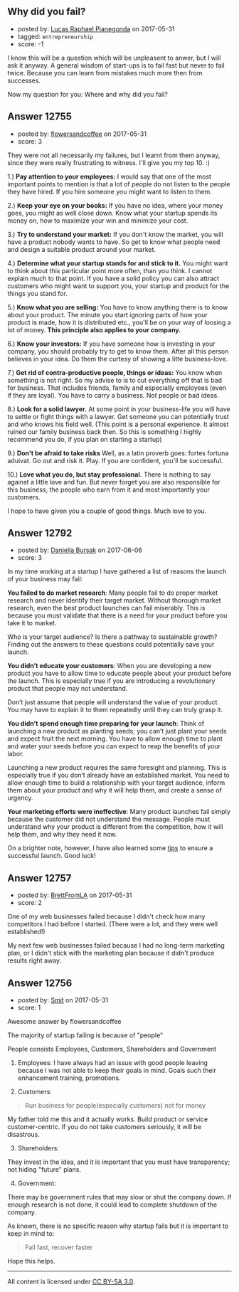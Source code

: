 ## Why did you fail?

- posted by: [Lucas Raphael Pianegonda](https://stackexchange.com/users/10909545/lucas-raphael-pianegonda) on 2017-05-31
- tagged: `entrepreneurship`
- score: -1

I know this will be a question which will be unpleasent to anwer, but I will ask it anyway. A  general wisdom of start-ups is to fail fast but never to fail twice. Because you can learn from mistakes much more then from successes. 

Now my question for you: Where and why did you fail? 


## Answer 12755

- posted by: [flowersandcoffee](https://stackexchange.com/users/10629558/flowersandcoffee) on 2017-05-31
- score: 3

They were not all necessarily my failures, but I learnt from them anyway, since they were really frustrating to witness. I'll give you my top 10. :) 

1.) **Pay attention to your employees:** I would say that one of the most important points to mention is that a lot of people do not listen to the people they have hired. If you hire someone you might want to listen to them. 

2.) **Keep your eye on your books:** If you have no idea, where your money goes, you might as well close down. Know what your startup spends its money on, how to maximize your win and minimize your cost. 

3.) **Try to understand your market:** If you don't know the market, you will have a product nobody wants to have. So get to know what people need and design a suitable product around your market.

4.) **Determine what your startup stands for and stick to it.** You might want to think about this particular point more often, than you think. I cannot explain much to that point. If you have a solid policy you can also attract customers who might want to support you, your startup and product for the things you stand for.

5.) **Know what you are selling:** You have to know anything there is to know about your product. The minute you start ignoring parts of how your product is made, how it is distributed etc., you'll be on your way of loosing a lot of money. **This principle also applies to your company.** 

6.) **Know your investors:** If you have someone how is investing in your company, you should probably try to get to know them. After all this person believes in your idea. Do them the curtesy of showing a litte business-love. 

7.) **Get rid of contra-productive people, things or ideas:** You know when something is not right. So my advise to is to cut everything off that is bad for business. That includes friends, family and especially employees (even if they are loyal). You have to carry a business. Not people or bad ideas. 

8.) **Look for a solid lawyer.** At some point in your business-life you will have to settle or fight things with a lawyer. Get someone you can potentially trust and who knows his field well. (This point is a personal experience. It almost ruined our family business back then. So this is something I highly recommend you do, if you plan on starting a startup) 

9.) **Don't be afraid to take risks** Well, as a latin proverb goes: fortes fortuna aduivat. Go out and risk it. Play. If you are confident, you'll be successful. 

10.) **Love what you do, but stay professional.** There is nothing to say against a little love and fun. But never forget you are also responsible for this business, the people who earn from it and most importantly your customers. 


I hope to have given you a couple of good things. 
Much love to you.  


## Answer 12792

- posted by: [Daniella Bursak](https://stackexchange.com/users/11058306/daniella-bursak) on 2017-06-06
- score: 3

<p>In my time working at a startup I have gathered a list of reasons the launch of your business may fail:</p>

<p><strong>You failed to do market research</strong>: Many people fail to do proper market research and never identify their target market. Without thorough market research, even the best product launches can fail miserably. This is because you must validate that there is a need for your product before you take it to market.</p>

<p>Who is your target audience? Is there a pathway to sustainable growth? Finding out the answers to these questions could potentially save your launch.</p>

<p><strong>You didn’t educate your customers</strong>: When you are developing a new product you have to allow time to educate people about your product before the launch. This is especially true if you are introducing a revolutionary product that people may not understand.</p>

<p>Don’t just assume that people will understand the value of your product. You may have to explain it to them repeatedly until they can truly grasp it.</p>

<p><strong>You didn’t spend enough time preparing for your launch</strong>: Think of launching a new product as planting seeds; you can’t just plant your seeds and expect fruit the next morning. You have to allow enough time to plant and water your seeds before you can expect to reap the benefits of your labor.</p>

<p>Launching a new product requires the same foresight and planning. This is especially true if you don’t already have an established market. You need to allow enough time to build a relationship with your target audience, inform them about your product and why it will help them, and create a sense of urgency.</p>

<p><strong>Your marketing efforts were ineffective</strong>: Many product launches fail simply because the customer did not understand the message. People must understand why your product is different from the competition, how it will help them, and why they need it now.</p>

<p>On a brighter note, however, I have also learned some <a href="https://tallyfy.com/launching-a-new-product/" rel="nofollow noreferrer">tips</a> to ensure a successful launch. Good luck!</p>



## Answer 12757

- posted by: [BrettFromLA](https://stackexchange.com/users/2813127/brettfromla) on 2017-05-31
- score: 2

One of my web businesses failed because I didn't check how many competitors I had before I started. (There were a lot, and they were well established!)

My next few web businesses failed because I had no long-term marketing plan, or I didn't stick with the marketing plan because it didn't produce results right away.


## Answer 12756

- posted by: [Smit](https://stackexchange.com/users/7665731/smit) on 2017-05-31
- score: 1

Awesome answer by flowersandcoffee

The majority of startup failing is because of "people"

People consists Employees, Customers, Shareholders and Government

1) Employees: I have always had an issue with good people leaving because I was not able to keep their goals in mind. Goals such their enhancement training, promotions.

2) Customers: 

> Run business for people(especially customers) not for money

My father told me this and it actually works. Build product or service customer-centric. If you do not take customers seriously, it will be disastrous.

3) Shareholders:

They invest in the idea, and it is important that you must have transparency; not hiding "future" plans.

4) Government:

There may be government rules that may slow or shut the company down. If enough research is not done, it could lead to complete shutdown of the company.

As known, there is no specific reason why startup fails but it is important to keep in mind to:

> Fail fast, recover faster

Hope this helps.



---

All content is licensed under [CC BY-SA 3.0](https://creativecommons.org/licenses/by-sa/3.0/).
